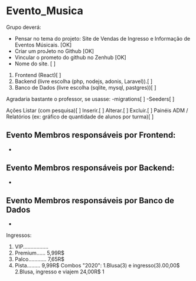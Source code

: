 # Evento_Musica
Grupo deverá: 

- Pensar no tema do projeto: Site de Vendas de Ingresso e Informação de Eventos Músicais.
 [OK] 
- Criar um proJeto no Github
 [OK] 
- Vincular o prometo do github no Zenhub 
 [OK] 
- Nome do site. 
 [  ] 

1) Frontend (React)[  ]
2) Backend (livre escolha (php, nodejs, adonis, Laravel)).[  ]
3) Banco de Dados (livre escolha (sqlite, mysql, pastgres))[  ]

Agradaria bastante o professor, se usasse: 
    -migrations[  ]
    -Seeders[  ]

Ações
    Listar (com pesquisa)[  ]
    Inserir.[  ]
    Alterar.[  ]
    Excluir.[  ]
    Painéis ADM / Relatórios (ex: gráfico de quantidade de alunos por turma)[  ]


Evento
 Membros responsáveis por 
Frontend:
-
-
Evento Membros responsáveis por
Backend:
-
-
Evento Membros responsáveis por
Banco de Dados
-
-

Ingressos:
1. VIP.................  
2. Premium...... 5,99R$
4. Palco............ 7,65R$
5. Pista......... 9,99R$
Combos "2020":
1.Blusa(3) e ingresso(3).00,00$
2.Blusa, ingresso e viajem 24,00R$
1
